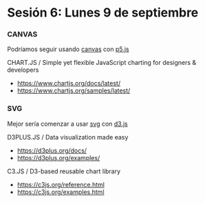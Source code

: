 # Sesión 6: Lunes 9 de septiembre

### CANVAS

Podríamos seguir usando [canvas](https://developer.mozilla.org/es/docs/Web/Guide/HTML/Canvas_tutorial) con [p5.js](https://p5js.org/es/reference/)

CHART.JS / Simple yet flexible JavaScript charting for designers & developers

- https://www.chartjs.org/docs/latest/
- https://www.chartjs.org/samples/latest/

### SVG

Mejor sería comenzar a usar [svg](https://developer.mozilla.org/es/docs/Web/SVG) con [d3.js](https://d3js.org/)

D3PLUS.JS / Data visualization made easy
- https://d3plus.org/docs/
- https://d3plus.org/examples/

C3.JS / D3-based reusable chart library
- https://c3js.org/reference.html
- https://c3js.org/examples.html
